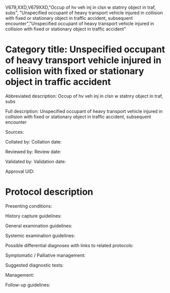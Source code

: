 V679,XXD,V679XXD,"Occup of hv veh inj in clsn w statnry object in traf, subs", "Unspecified occupant of heavy transport vehicle injured in collision with fixed or stationary object in traffic accident, subsequent encounter","Unspecified occupant of heavy transport vehicle injured in collision with fixed or stationary object in traffic accident"
# Category title: Unspecified occupant of heavy transport vehicle injured in collision with fixed or stationary object in traffic accident

Abbreviated description: Occup of hv veh inj in clsn w statnry object in traf, subs

Full description: Unspecified occupant of heavy transport vehicle injured in collision with fixed or stationary object in traffic accident, subsequent encounter

Sources:

Collated by:
Collation date:

Reviewed by:
Review date:

Validated by:
Validation date:

Approval UID:

# Protocol description

Presenting conditions:

History capture guidelines:

General examination guidelines:

Systemic examination guidelines:

Possible differential diagnoses with links to related protocols:

Symptomatic / Palliative management:

Suggested diagnostic tests:

Management:

Follow-up guidelines:
